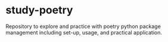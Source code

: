 # study-poetry
Repository to explore and practice with poetry python package management including set-up, usage, and practical application.  
